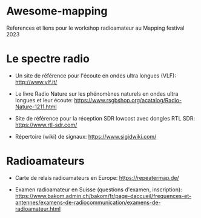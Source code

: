 # Awesome-mapping
References et liens pour le workshop radioamateur au Mapping festival 2023

# Le spectre radio
* Un site de référence pour l'écoute en ondes ultra longues (VLF): http://www.vlf.it/
* Le livre Radio Nature sur les phénomènes naturels en ondes ultra longues et leur écoute: https://www.rsgbshop.org/acatalog/Radio-Nature-1211.html

* Site de référence pour la réception SDR lowcost avec dongles RTL SDR: https://www.rtl-sdr.com/

* Répertoire (wiki) de signaux: https://www.sigidwiki.com/

# Radioamateurs
* Carte de relais radioamateurs en Europe: https://repeatermap.de/

* Examen radioamateur en Suisse (questions d'examen, inscription): https://www.bakom.admin.ch/bakom/fr/page-daccueil/frequences-et-antennes/examens-de-radiocommunication/examens-de-radioamateur.html

